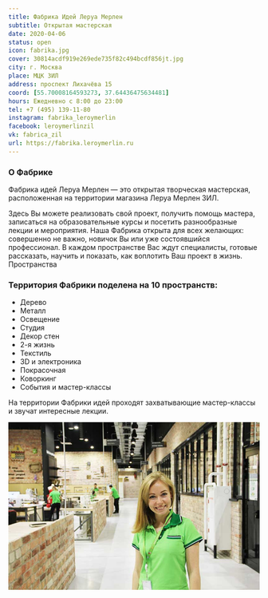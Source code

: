 ```yaml
---
title: Фабрика Идей Леруа Мерлен
subtitle: Открытая мастерская
date: 2020-04-06
status: open
icon: fabrika.jpg
cover: 30814acdf919e269ede735f82c494bcdf856jt.jpg
city: г. Москва
place: МЦК ЗИЛ
address: проспект Лихачёва 15
coord: [55.70008164593273, 37.64436475634481]
hours: Ежедневно с 8:00 до 23:00
tel: +7 (495) 139-11-80
instagram: fabrika_leroymerlin
facebook: leroymerlinzil
vk: fabrica_zil
url: https://fabrika.leroymerlin.ru
---
```


### О Фабрике

Фабрика идей Леруа Мерлен — это открытая творческая мастерская, расположенная на территории магазина Леруа Мерлен ЗИЛ.

Здесь Вы можете реализовать свой проект, получить помощь мастера, записаться на образовательные курсы и посетить разнообразные лекции и мероприятия. Наша Фабрика открыта для всех желающих: совершенно не важно, новичок Вы или уже состоявшийся профессионал. В каждом пространстве Вас ждут специалисты, готовые рассказать, научить и показать, как воплотить Ваш проект в жизнь.
Пространства

### Территория Фабрики поделена на 10 пространств:

- Дерево
- Металл
- Освещение
- Студия
- Декор стен
- 2-я жизнь
- Текстиль
- 3D и электроника
- Покрасочная
- Коворкинг
- События и мастер-классы

На территории Фабрики идей проходят захватывающие мастер-классы и звучат интересные лекции.

![](./LerroyMerlin-2019-06-17-0.jpg)
